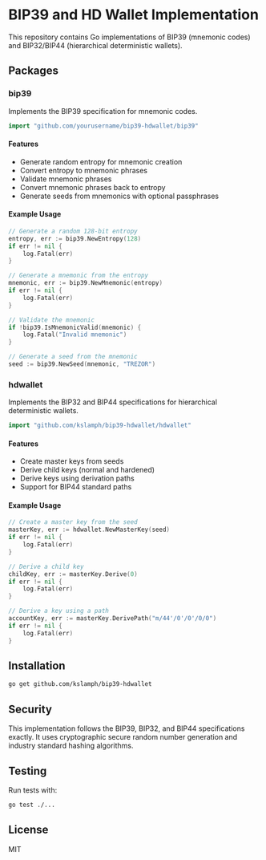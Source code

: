 # BIP39 and HD Wallet Implementation

This repository contains Go implementations of BIP39 (mnemonic codes) and BIP32/BIP44 (hierarchical deterministic wallets).

## Packages

### bip39

Implements the BIP39 specification for mnemonic codes.

```go
import "github.com/yourusername/bip39-hdwallet/bip39"
```

#### Features

- Generate random entropy for mnemonic creation
- Convert entropy to mnemonic phrases
- Validate mnemonic phrases
- Convert mnemonic phrases back to entropy
- Generate seeds from mnemonics with optional passphrases

#### Example Usage

```go
// Generate a random 128-bit entropy
entropy, err := bip39.NewEntropy(128)
if err != nil {
    log.Fatal(err)
}

// Generate a mnemonic from the entropy
mnemonic, err := bip39.NewMnemonic(entropy)
if err != nil {
    log.Fatal(err)
}

// Validate the mnemonic
if !bip39.IsMnemonicValid(mnemonic) {
    log.Fatal("Invalid mnemonic")
}

// Generate a seed from the mnemonic
seed := bip39.NewSeed(mnemonic, "TREZOR")
```

### hdwallet

Implements the BIP32 and BIP44 specifications for hierarchical deterministic wallets.

```go
import "github.com/kslamph/bip39-hdwallet/hdwallet"
```

#### Features

- Create master keys from seeds
- Derive child keys (normal and hardened)
- Derive keys using derivation paths
- Support for BIP44 standard paths

#### Example Usage

```go
// Create a master key from the seed
masterKey, err := hdwallet.NewMasterKey(seed)
if err != nil {
    log.Fatal(err)
}

// Derive a child key
childKey, err := masterKey.Derive(0)
if err != nil {
    log.Fatal(err)
}

// Derive a key using a path
accountKey, err := masterKey.DerivePath("m/44'/0'/0'/0/0")
if err != nil {
    log.Fatal(err)
}
```

## Installation

```bash
go get github.com/kslamph/bip39-hdwallet
```

## Security

This implementation follows the BIP39, BIP32, and BIP44 specifications exactly. It uses cryptographic secure random number generation and industry standard hashing algorithms.

## Testing

Run tests with:

```bash
go test ./...
```

## License

MIT